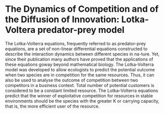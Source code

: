 # The Dynamics of Competition and of the Diffusion of Innovation: Lotka-Voltera predator-prey model 

The Lotka-Volterra equations, frequently referred to as predator-prey equations, are a set of non-linear differential equations constructed to describe the interaction dynamics between different species in na-ture. Yet, since their publication many authors have proved that the applications of these equations goway beyond mathematical biology.
The Lotka-Volterra model was developed to allow ecologists to predict the potential outcome when two species are in competition for the same resources. Thus, it can also be used to analyse the outcome of competition between two competitors in a business context. Total number of potential customers is considered to be a constant limited resource.
The Lotka–Volterra equations predict that the winner of exploitative competition for resources in stable environments should be the species with the greater K or carrying capacity, that is, the more efficient user of the resource.
